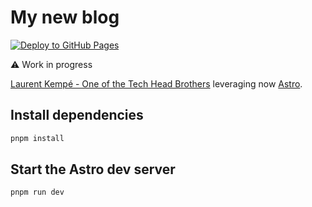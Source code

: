 # My new blog

[![Deploy to GitHub Pages](https://github.com/laurentkempe/myblog/actions/workflows/deploy.yml/badge.svg)](https://github.com/laurentkempe/myblog/actions/workflows/deploy.yml)

 ⚠️ Work in  progress

[Laurent Kempé - One of the Tech Head Brothers](https://laurentkempe.com/) leveraging now [Astro](https://astro.build/).

## Install dependencies

```bash
pnpm install
```

## Start the Astro dev server

```bash
pnpm run dev
```
